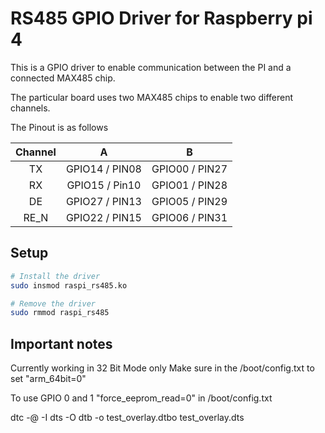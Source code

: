 # RS485 GPIO Driver for Raspberry pi 4

This is a GPIO driver to enable communication between the PI and
a connected MAX485 chip.

The particular board uses two MAX485 chips to enable two different channels.

The Pinout is as follows

| Channel   |        A       |        B       |
|:---------:|:--------------:|:--------------:|
| TX        | GPIO14 / PIN08 | GPIO00 / PIN27 |
| RX        | GPIO15 / Pin10 | GPIO01 / PIN28 |
| DE        | GPIO27 / PIN13 | GPIO05 / PIN29 |
| RE_N      | GPIO22 / PIN15 | GPIO06 / PIN31 |

## Setup

```sh
# Install the driver
sudo insmod raspi_rs485.ko

# Remove the driver
sudo rmmod raspi_rs485

```

## Important notes

Currently working in 32 Bit Mode only
Make sure in the /boot/config.txt to set "arm_64bit=0"

To use GPIO 0 and 1 "force_eeprom_read=0" in /boot/config.txt

dtc -@ -I dts -O dtb -o test_overlay.dtbo test_overlay.dts
